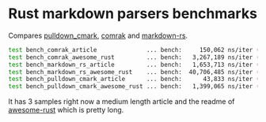 # Rust markdown parsers benchmarks

Compares [pulldown_cmark](https://github.com/google/pulldown-cmark),
[comrak](https://github.com/kivikakk/comrak) and
[markdown-rs](https://github.com/wooorm/markdown-rs).

```bash
test bench_comrak_article              ... bench:     150,062 ns/iter (+/- 37,905)
test bench_comrak_awesome_rust         ... bench:   3,267,189 ns/iter (+/- 1,081,891)
test bench_markdown_rs_article         ... bench:   1,653,713 ns/iter (+/- 90,975)
test bench_markdown_rs_awesome_rust    ... bench:  40,706,485 ns/iter (+/- 4,468,671)
test bench_pulldown_cmark_article      ... bench:      43,833 ns/iter (+/- 5,542)
test bench_pulldown_cmark_awesome_rust ... bench:   1,399,065 ns/iter (+/- 180,537)
```

It has 3 samples right now a medium length article and the readme of
[awesome-rust](https://github.com/rust-unofficial/awesome-rust) which is pretty long.
